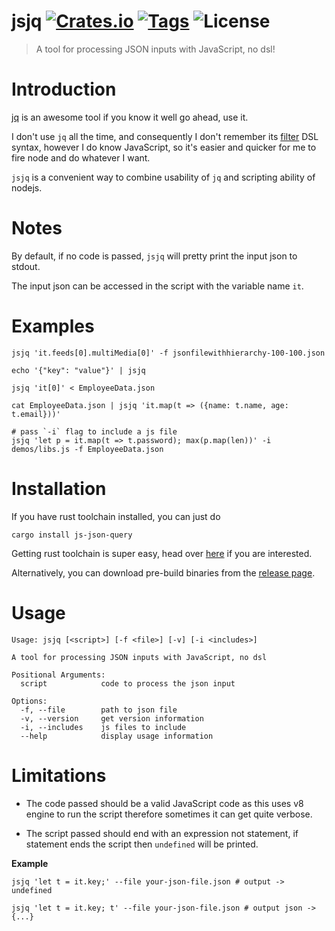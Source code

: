# jsjq [![Crates.io](https://img.shields.io/crates/v/js-json-query)](https://crates.io/crates/js-json-query) [![Tags](https://img.shields.io/github/v/tag/pjmp/js-json-query?label=latest%20tag&style=flat)](https://github.com/pjmp/js-json-query/tags) ![License](https://img.shields.io/crates/l/js-json-query) 

> A tool for processing JSON inputs with JavaScript, no dsl!

# Introduction

[jq](https://stedolan.github.io/jq/) is an awesome tool if you know it well go ahead, use it.

I don't use `jq` all the time, and consequently I don't remember its [filter](https://stedolan.github.io/jq/manual/#Basicfilters) DSL syntax, however I do know JavaScript, so it's easier and quicker for me to fire node and do whatever I want.

`jsjq` is a convenient way to combine usability of `jq` and scripting ability of nodejs.

# Notes

By default, if no code is passed, `jsjq` will pretty print the input json to stdout.

The input json can be accessed in the script with the variable name `it`.

# Examples

```shell
jsjq 'it.feeds[0].multiMedia[0]' -f jsonfilewithhierarchy-100-100.json

echo '{"key": "value"}' | jsjq

jsjq 'it[0]' < EmployeeData.json

cat EmployeeData.json | jsjq 'it.map(t => ({name: t.name, age: t.email}))'

# pass `-i` flag to include a js file
jsjq 'let p = it.map(t => t.password); max(p.map(len))' -i demos/libs.js -f EmployeeData.json
```

# Installation

If you have rust toolchain installed, you can just do

```shell
cargo install js-json-query
```

Getting rust toolchain is super easy, head over [here](https://www.rust-lang.org/tools/install) if you are interested.

Alternatively, you can download pre-build binaries from the [release page](https://github.com/pjmp/js-json-query/releases).

# Usage

```
Usage: jsjq [<script>] [-f <file>] [-v] [-i <includes>]

A tool for processing JSON inputs with JavaScript, no dsl

Positional Arguments:
  script            code to process the json input

Options:
  -f, --file        path to json file
  -v, --version     get version information
  -i, --includes    js files to include
  --help            display usage information
```

# Limitations

- The code passed should be a valid JavaScript code as this uses v8 engine to run the script therefore sometimes it can get quite verbose.

- The script passed should end with an expression not statement, if statement ends the script then `undefined` will be printed.

**Example**

```shell
jsjq 'let t = it.key;' --file your-json-file.json # output -> undefined

jsjq 'let t = it.key; t' --file your-json-file.json # output json -> {...}
```
